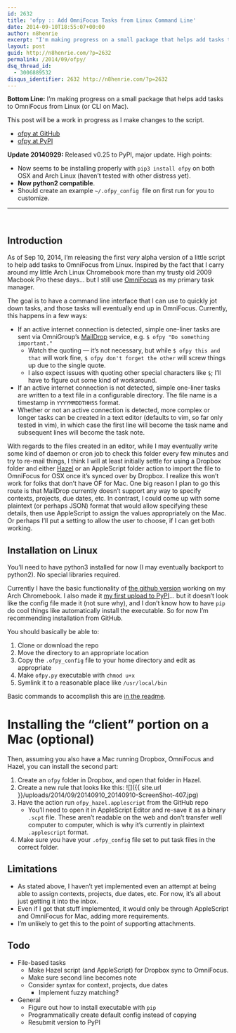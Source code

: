 ```yaml
---
id: 2632
title: 'ofpy :: Add OmniFocus Tasks from Linux Command Line'
date: 2014-09-10T18:55:07+00:00
author: n8henrie
excerpt: "I'm making progress on a small package that helps add tasks to OmniFocus from Linux (or CLI on Mac)."
layout: post
guid: http://n8henrie.com/?p=2632
permalink: /2014/09/ofpy/
dsq_thread_id:
  - 3006889532
disqus_identifier: 2632 http://n8henrie.com/?p=2632
---
```

**Bottom Line:** I’m making progress on a small package that helps add tasks to OmniFocus from Linux (or CLI on Mac).<!--more-->

This post will be a work in progress as I make changes to the script.

  * <a href="https://github.com/n8henrie/ofpy" target="_blank">ofpy at GitHub</a>
  * <a href="https://pypi.python.org/pypi/ofpy/" target="_blank">ofpy at PyPI</a>

**Update 20140929:** Released v0.25 to PyPI, major update. High points:

  * Now seems to be installing properly with `pip3 install ofpy` on both OSX and Arch Linux (haven’t tested with other distress yet).
  * **Now python2 compatible**.
  * Should create an example `~/.ofpy_config`  file on first run for you to customize.

* * *

&nbsp;

## Introduction

As of Sep 10, 2014, I’m releasing the first _very_ alpha version of a little script to help add tasks to OmniFocus from Linux. Inspired by the fact that I carry around my little Arch Linux Chromebook more than my trusty old 2009 Macbook Pro these days… but I still use <a title="OmniFocus for iPhone" href="https://itunes.apple.com/us/app/omnifocus-2-for-iphone/id690305341?mt=8&at=10l5H6" target="_blank">OmniFocus</a> as my primary task manager.

The goal is to have a command line interface that I can use to quickly jot down tasks, and those tasks will eventually end up in OmniFocus. Currently, this happens in a few ways:

  * If an active internet connection is detected, simple one-liner tasks are sent via OmniGroup’s <a title="OmniFocus Mail Drop - Support - The Omni Group" href="http://support.omnigroup.com/omnifocus-mail-drop" target="_blank">MailDrop</a> service, e.g. `$ ofpy "Do something important."` 
      * Watch the quoting — it’s not necessary, but while `$ ofpy this and that` will work fine, `$ ofpy don't forget the other` will screw things up due to the single quote.
      * I also expect issues with quoting other special characters like `$`; I’ll have to figure out some kind of workaround.
  * If an active internet connection is not detected, simple one-liner tasks are written to a text file in a configurable directory. The file name is a timestamp in `YYYYMMDDTHHSS` format.
  * Whether or not an active connection is detected, more complex or longer tasks can be created in a text editor (defaults to vim, so far only tested in vim), in which case the first line will become the task name and subsequent lines will become the task note.

With regards to the files created in an editor, while I may eventually write some kind of daemon or cron job to check this folder every few minutes and try to re-mail things, I think I will at least initially settle for using a Dropbox folder and either <a title="Noodlesoft - Hazel" href="http://www.noodlesoft.com/hazel.php" target="_blank">Hazel</a> or an AppleScript folder action to import the file to OmniFocus for OSX once it’s synced over by Dropbox. I realize this won’t work for folks that don’t have OF for Mac. One big reason I plan to go this route is that MailDrop currently doesn’t support any way to specify contexts, projects, due dates, etc. In contrast, I could come up with some plaintext (or perhaps JSON) format that would allow specifying these details, then use AppleScript to assign the values appropriately on the Mac. Or perhaps I’ll put a setting to allow the user to choose, if I can get both working.

## Installation on Linux

You’ll need to have python3 installed for now (I may eventually backport to python2). No special libraries required.

Currently I have the basic functionality of <a href="https://github.com/n8henrie/ofpy" target="_blank">the github version</a> working on my Arch Chromebook. I also made it <a href="https://pypi.python.org/pypi/ofpy/" target="_blank">my first upload to PyPI</a>… but it doesn’t look like the config file made it (not sure why), and I don’t know how to have `pip` do cool things like automatically install the executable. So for now I’m recommending installation from GitHub.

You should basically be able to:

  1. Clone or download the repo
  2. Move the directory to an appropriate location
  3. Copy the `.ofpy_config` file to your home directory and edit as appropriate
  4. Make `ofpy.py` executable with `chmod u+x`
  5. Symlink it to a reasonable place like `/usr/local/bin`

Basic commands to accomplish this are <a href="https://github.com/n8henrie/ofpy/blob/master/README.md" target="_blank">in the readme</a>.

# Installing the “client” portion on a Mac (optional)

Then, assuming you also have a Mac running Dropbox, OmniFocus and Hazel, you can install the second part:

  1. Create an `ofpy` folder in Dropbox, and open that folder in Hazel.
  2. Create a new rule that looks like this: ![]({{ site.url }}/uploads/2014/09/20140910_20140910-ScreenShot-407.jpg)
  3. Have the action run `ofpy_hazel.applescript` from the GitHub repo 
      * You’ll need to open it in AppleScript Editor and re-save it as a binary `.scpt` file. These aren’t readable on the web and don’t transfer well computer to computer, which is why it’s currently in plaintext `.applescript` format.
  4. Make sure you have your `.ofpy_config` file set to put task files in the correct folder.

## Limitations

  * As stated above, I haven’t yet implemented even an attempt at being able to assign contexts, projects, due dates, etc. For now, it’s all about just getting it into the inbox.
  * Even if I got that stuff implemented, it would only be through AppleScript and OmniFocus for Mac, adding more requirements.
  * I’m unlikely to get this to the point of supporting attachments.

## Todo

  * File-based tasks 
      * Make Hazel script (and AppleScript) for Dropbox sync to OmniFocus.
      * Make sure second line becomes note
      * Consider syntax for context, projects, due dates 
          * Implement fuzzy matching?
  * General 
      * Figure out how to install executable with `pip`
      * Programmatically create default config instead of copying
      * Resubmit version to PyPI
